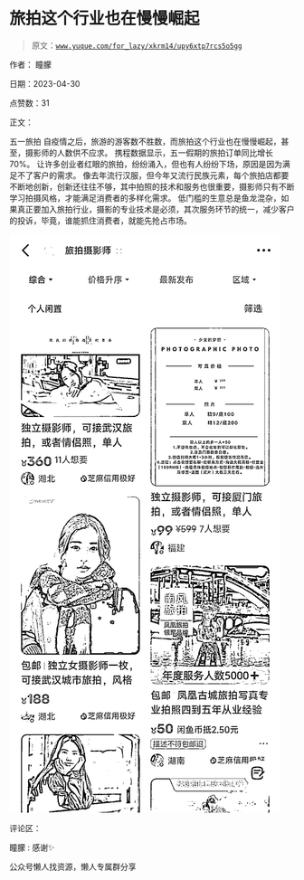 # 旅拍这个行业也在慢慢崛起

> 原文：[`www.yuque.com/for_lazy/xkrm14/upy6xtp7rcs5o5gg`](https://www.yuque.com/for_lazy/xkrm14/upy6xtp7rcs5o5gg)



作者： 瞳朦



日期：2023-04-30



点赞数：31



正文：



五一旅拍 自疫情之后，旅游的游客数不胜数，而旅拍这个行业也在慢慢崛起，甚至，摄影师的人数供不应求。 携程数据显示，五一假期的旅拍订单同比增长 70%。 让许多创业者红眼的旅拍，纷纷涌入，但也有人纷纷下场，原因是因为满足不了客户的需求。 像去年流行汉服，但今年又流行民族元素，每个旅拍店都要不断地创新，创新还往往不够，其中拍照的技术和服务也很重要，摄影师只有不断学习拍摄风格，才能满足消费者的多样化需求。 低门槛的生意总是鱼龙混杂，如果真正要加入旅拍行业，摄影的专业技术是必须，其次服务环节的统一，减少客户的投诉，毕竟，谁能抓住消费者，就能先抢占市场。



![](img/17b7e0e404f9bfd54f216b59f4edf370.png)  

评论区：



瞳朦 : 感谢✨



公众号懒人找资源，懒人专属群分享

